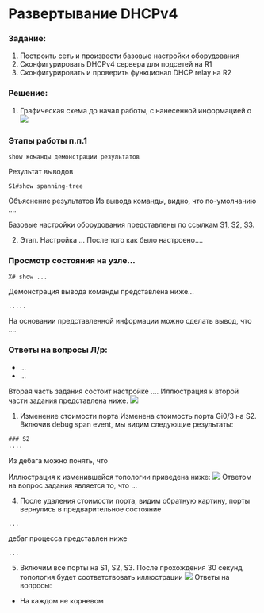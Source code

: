 # Развертывание DHCPv4

###  Задание:
1. Построить сеть и произвести базовые настройки оборудования
2. Сконфигурировать DHCPv4 сервера для подсетей на R1
3. Сконфигурировать и проверить функционал DHCP relay на R2

###  Решение:
1. Графическая схема до начал работы, с нанесенной информацией о 
![](XXX.jpg)
### Этапы работы п.п.1
```
show команды демонстрации результатов
```
Результат выводов
```
S1#show spanning-tree
```
Объяснение результатов
Из вывода команды, видно, что по-умолчанию ....

Базовые настройки оборудования представлены по ссылкам [S1](config/S1), [S2](config/S2), [S3](config/S3).

2. Этап. Настройка ... 
После того как было настроено....
### Просмотр состояния на узле...
```
X# show ...
```
Демонстрация вывода команды представлена ниже...
```
.....
```
На основании представленной информации можно сделать вывод, что ....

### Ответы на вопросы Л/р:
- ...
- ...

Вторая часть задания состоит настройке .... Иллюстрация к второй части задания представлена ниже. 
![](XXX2.jpg)

1. Изменение стоимости порта
Изменена стоимость порта Gi0/3 на S2. Включив debug span event, мы видим следующие результаты:
```
### S2
....
```
Из дебага можно понять, что 

Иллюстрация к изменившейся топологии приведена ниже:
![](XXX3.jpg)
Ответом на вопрос задания является то, что ...

4. После удаления стоимости порта, видим обратную картину, порты вернулись в предварительное состояние
```
...
```
дебаг процесса представлен ниже
```
...
```

5. Включим все порты на S1, S2, S3. После прохождения 30 секунд топология будет соответствовать иллюстрации
![](STP4.jpg)
Ответы на вопросы:
- На каждом не корневом           
